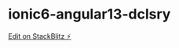 # ionic6-angular13-dclsry

[Edit on StackBlitz ⚡️](https://stackblitz.com/edit/ionic6-angular13-dclsry)